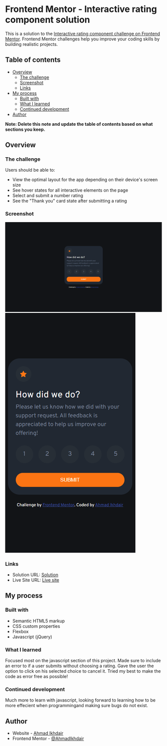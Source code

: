 # Frontend Mentor - Interactive rating component solution

This is a solution to the [Interactive rating component challenge on Frontend Mentor](https://www.frontendmentor.io/challenges/interactive-rating-component-koxpeBUmI). Frontend Mentor challenges help you improve your coding skills by building realistic projects. 

## Table of contents

- [Overview](#overview)
  - [The challenge](#the-challenge)
  - [Screenshot](#screenshot)
  - [Links](#links)
- [My process](#my-process)
  - [Built with](#built-with)
  - [What I learned](#what-i-learned)
  - [Continued development](#continued-development)
- [Author](#author)

**Note: Delete this note and update the table of contents based on what sections you keep.**

## Overview

### The challenge

Users should be able to:

- View the optimal layout for the app depending on their device's screen size
- See hover states for all interactive elements on the page
- Select and submit a number rating
- See the "Thank you" card state after submitting a rating

### Screenshot

![](./solutions/my-solution-desktop.png)
![](./solutions/my-solution-mobile.png)

### Links

- Solution URL:  [Solution](https://www.frontendmentor.io/solutions/interactive-rating-component-Pn5U-bgqI6)
- Live Site URL:  [Live site](https://ahmadikhdair.github.io/Interactive-rating-component/)

## My process

### Built with

- Semantic HTML5 markup
- CSS custom properties
- Flexbox
- Javascript (jQuery)

### What I learned

Focused most on the javascript section of this project. Made sure to include an error to if a user submits without choosing a rating. Gave the user the option to click on his selected choice to cancel it. Tried my best to make the code as error free as possible!

### Continued development

Much more to learn with javascript, looking forward to learning how to be more effecient when programmingand making sure bugs do not exist.

## Author

- Website - [Ahmad Ikhdair](https://github.com/AhmadIkhdair)
- Frontend Mentor - [@AhmadIkhdair](https://www.frontendmentor.io/profile/AhmadIkhdair)

